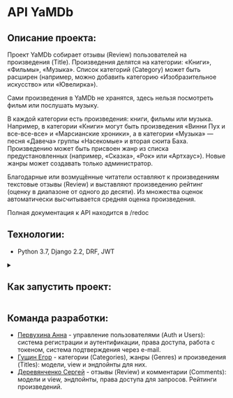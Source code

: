 # API YaMDb
## Описание проекта:

Проект YaMDb собирает отзывы (Review) пользователей на произведения (Title). 
Произведения делятся на категории: «Книги», «Фильмы», «Музыка». 
Список категорий (Category) может быть расширен (например, можно добавить 
категорию «Изобразительное искусство» или «Ювелирка»).

Сами произведения в YaMDb не хранятся, здесь нельзя посмотреть фильм 
или послушать музыку.

В каждой категории есть произведения: книги, фильмы или музыка. Например, 
в категории «Книги» могут быть произведения «Винни Пух и все-все-все» 
и «Марсианские хроники», а в категории «Музыка» — песня «Давеча» группы 
«Насекомые» и вторая сюита Баха. Произведению может быть присвоен жанр из 
списка предустановленных (например, «Сказка», «Рок» или «Артхаус»). 
Новые жанры может создавать только администратор.

Благодарные или возмущённые читатели оставляют к произведениям текстовые 
отзывы (Review) и выставляют произведению рейтинг (оценку в диапазоне от 
одного до десяти). Из множества оценок автоматически высчитывается 
средняя оценка произведения.

Полная документация к API находится в /redoc

## Технологии:
- Python 3.7, Django 2.2, DRF, JWT

<details>
<summary> <h2> Как запустить проект: </h2> </summary>

### *Клонировать репозиторий:*
```
git clone https://github.com/UnRainbow/api_yamdb.git
```

### *Cоздать и активировать виртуальное окружение:*
```
python3 -m venv venv
source venv/Scripts/activate
```

### *Установить зависимости из файла requirements.txt:*
```
python3 -m pip install --upgrade pip
pip install -r requirements.txt
```

### *Выполнить миграции:*
```
python3 manage.py makemigrations
python3 manage.py migrate
```

### *Запустить проект:*
```python3 manage.py runserver```

## База данных:

В репозитории в директории /api_yamdb/static/data, подготовлены несколько 
файлов в формате csv с контентом для ресурсов 
Users, Titles, Categories, Genres, Review и Comments.

### ***Для загрузки данных, получаемых вместе с проектом:***

### *Установите библиотеку pandas*
```pip install pandas```

### *Запустите management-команду, добавляющую данные в БД через Django ORM*
```python3 manage.py import_csv```
</details>

## Команда разработки:
- [Первухина Анна](https://github.com/pervukhina-anna) - управление пользователями (Auth и Users): система регистрации и аутентификации, права доступа, работа с токеном, система подтверждения через e-mail.
- [Гущин Егор](https://github.com/EgorGushin) - категории (Categories), жанры (Genres) и произведения (Titles): модели, view и эндпойнты для них.
- [Деревянченко Сергей](https://github.com/Sergey-Derevyanchenko) - отзывы (Review) и комментарии (Comments): модели и view, эндпойнты, права доступа для запросов. Рейтинги произведений.
